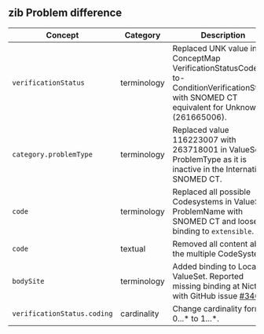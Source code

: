 ## zib Problem difference

| Concept         | Category          | Description                             | 
|-----------------|-------------------|-----------------------------------------|
| `verificationStatus` | terminology | Replaced  UNK value in ConceptMap VerificationStatusCodelist-to-ConditionVerificationStatus with SNOMED CT equivalent for Unknown (261665006). |
| `category.problemType` | terminology | Replaced value 116223007 with 263718001 in ValueSet ProblemType as it is inactive in the International SNOMED CT. |
|`code` | terminology | Replaced all possible Codesystems in ValueSet ProblemName with SNOMED CT and loosened binding to `extensible`. | 
|`code` | textual | Removed all content about the multiple CodeSystems. |
|`bodySite`| terminology | Added binding to Location ValueSet. Reported missing binding at Nictiz with GitHub issue [#346](https://github.com/Nictiz/Nictiz-R4-zib2020/issues/346).
| `verificationStatus.coding`| cardinality | Change cardinality form 0...* to 1...*. |